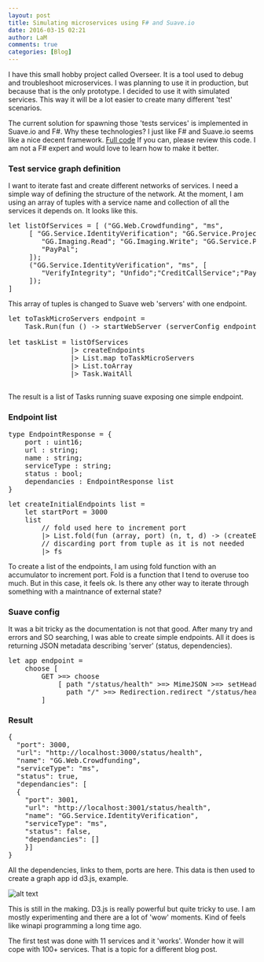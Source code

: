 ```yaml
---
layout: post
title: Simulating microservices using F# and Suave.io
date: 2016-03-15 02:21
author: LaM
comments: true
categories: [Blog]
---
```

<p>I have this small hobby project called Overseer. It is a tool used to debug and troubleshoot microservices. I was planning to use it in production, but because that is the only prototype. I decided to use it with simulated services. This way it will be a lot easier to create many different 'test' scenarios.</p>

<p>The current solution for spawning those 'tests services' is implemented in Suave.io and F#. Why these technologies? I just like F# and Suave.io seems like a nice decent framework. <a href="https://github.com/michal-franc/OverSeer/blob/master/OverSeer.Servers/Program.fs">Full code</a> If you can, please review this code. I am not a F# expert and would love to learn how to make it better.</p>

<h3>Test service graph definition</h3>

<p>I want to iterate fast and create different networks of services. I need a simple way of defining the structure of the network. At the moment, I am using an array of tuples with a service name and collection of all the services it depends on. It looks like this.</p>

<pre class="lang:js decode:true " >let listOfServices = [ ("GG.Web.Crowdfunding", "ms", 
     [ "GG.Service.IdentityVerification"; "GG.Service.Project"; "GG.Service.Profile"; "GG.Service.Crm"; "GG.Service.User"; "GG.Service.Project.RiskAnalysis";
        "GG.Imaging.Read"; "GG.Imaging.Write"; "GG.Service.Project.Registration"; "GG.Service.AB";    
        "PayPal";  
     ]);
     ("GG.Service.IdentityVerification", "ms", [    
        "VerifyIntegrity"; "Unfido";"CreditCallService";"PayPal";"GG.Service.User"    
     ]);
]</pre>

<p>This array of tuples is changed to Suave web 'servers' with one endpoint.</p>

<pre class="lang:c# decode:true " >let toTaskMicroServers endpoint =
    Task.Run(fun () -&gt; startWebServer (serverConfig endpoint.port) (app endpoint))
    
let taskList = listOfServices     
               |&gt; createEndpoints
               |&gt; List.map toTaskMicroServers  
               |&gt; List.toArray 
               |&gt; Task.WaitAll

</pre>

<p>The result is a list of Tasks running suave exposing one simple endpoint.</p>

<h3>Endpoint list</h3>

<pre class="lang:c# decode:true " >type EndpointResponse = {
    port : uint16;
    url : string;
    name : string;
    serviceType : string;
    status : bool;
    dependancies : EndpointResponse list
}
</pre>

<pre class="lang:c# decode:true " >let createInitialEndpoints list =
    let startPort = 3000
    list
        // fold used here to increment port
        |&gt; List.fold(fun (array, port) (n, t, d) -&gt; (createEndpoint n t d port)::array, port + 1) ([], startPort)
        // discarding port from tuple as it is not needed
        |&gt; fs</pre>

<p>To create a list of the endpoints, I am using fold function with an accumulator to increment port. Fold is a function that I tend to overuse too much. But in this case, it feels ok. Is there any other way to iterate through something with a maintnance of external state?</p>

<h3>Suave config</h3>

<p>It was a bit tricky as the documentation is not that good. After many try and errors and SO searching, I was able to create simple endpoints. All it does is returning JSON metadata describing 'server' (status, dependencies).</p>

<pre class="lang:c# decode:true " >let app endpoint =
    choose [   
        GET &gt;=&gt; choose  
            [ path "/status/health" &gt;=&gt; MimeJSON &gt;=&gt; setHeader "Access-Control-Allow-Origin" "*" &gt;=&gt; OK (JsonConvert.SerializeObject(endpoint));
              path "/" &gt;=&gt; Redirection.redirect "/status/health" ]  
        ]  </pre>

<h3>Result</h3>

<pre class="lang:js decode:true " >{
  "port": 3000,
  "url": "http://localhost:3000/status/health",
  "name": "GG.Web.Crowdfunding",
  "serviceType": "ms",
  "status": true,
  "dependancies": [
  {
    "port": 3001,
    "url": "http://localhost:3001/status/health",
    "name": "GG.Service.IdentityVerification",
    "serviceType": "ms",
    "status": false,
    "dependancies": []
    }]
}</pre>

<p>All the dependencies, links to them, ports are here. This data is then used to create a graph app id d3.js, example.</p>

<p><img src="http://www.mfranc.com/wp-content/uploads/2016/03/graph.png" alt="alt text" title="Sneak peek graph" /></p>

<p>This is still in the making. D3.js is really powerful but quite tricky to use. I am mostly experimenting and there are a lot of 'wow' moments. Kind of feels like winapi programming a long time ago.</p>

<p>The first test was done with 11 services and it 'works'. Wonder how it will cope with 100+ services. That is a topic for a different blog post.</p>

